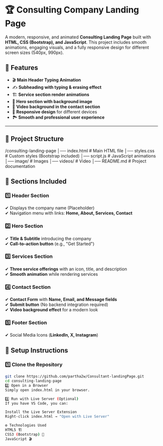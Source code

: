 # 🏆 Consulting Company Landing Page  

A modern, responsive, and animated **Consulting Landing Page** built with **HTML, CSS (Bootstrap), and JavaScript**. This project includes smooth animations, engaging visuals, and a fully responsive design for different screen sizes (540px, 990px).  

## 🚀 Features  
- 🎬 **Main Header Typing Animation**  
- ✍ **Subheading with typing & erasing effect**  
- 🏗 **Service section render animations**  
- 🌆 **Hero section with background image**  
- 🎥 **Video background in the contact section**  
- 📱 **Responsive design** for different devices  
- 🏞 **Smooth and professional user experience**  

---

## 📂 Project Structure  
/consulting-landing-page 
│── index.html # Main HTML file 
│── styles.css # Custom styles (Bootstrap included) 
│── script.js # JavaScript animations 
│── image/ # Images 
│── videos/ # Video 
│── README.md # Project documentation


## 📌 Sections Included  

### 1️⃣ **Header Section**  
✔ Displays the company name (Placeholder)  
✔ Navigation menu with links: **Home, About, Services, Contact**  

### 2️⃣ **Hero Section**  
✔ **Title & Subtitle** introducing the company  
✔ **Call-to-action button** (e.g., "Get Started")  

### 3️⃣ **Services Section**  
✔ **Three service offerings** with an icon, title, and description  
✔ **Smooth animation** while rendering services  

### 4️⃣ **Contact Section**  
✔ **Contact Form** with **Name, Email, and Message fields**  
✔ **Submit button** (No backend integration required)  
✔ **Video background effect** for a modern look  

### 5️⃣ **Footer Section**  
✔ Social Media Icons (**LinkedIn, X, Instagram**)  

## 📌 Setup Instructions  

### 1️⃣ **Clone the Repository**  
```sh
git clone https://github.com/partha2w/Consultant-landingPage.git
cd consulting-landing-page
2️⃣ Open in a Browser
Simply open index.html in your browser.

3️⃣ Run with Live Server (Optional)
If you have VS Code, you can:

Install the Live Server Extension
Right-click index.html → "Open with Live Server"

⚙️ Technologies Used
HTML5 🏗
CSS3 (Bootstrap) 🎨
JavaScript 🎬
